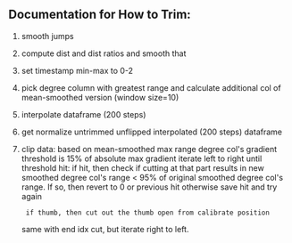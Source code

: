 ## Documentation for How to Trim: 
1. smooth jumps
2. compute dist and dist ratios and smooth that
3. set timestamp min-max to 0-2
4. pick degree column with greatest range and calculate additional col of mean-smoothed version (window size=10)
5. interpolate dataframe (200 steps) 
6. get normalize untrimmed unflipped interpolated (200 steps) dataframe
7. clip data:
	based on mean-smoothed max range degree col's gradient
	threshold is 15% of absolute max gradient
	iterate left to right until threshold hit:
		if hit, then check if cutting at that part results in new smoothed degree col's range < 95% of original smoothed degree col's range. If so, then revert to 0 or previous hit
		otherwise save hit and try again

		if thumb, then cut out the thumb open from calibrate position
	same with end idx cut, but iterate right to left.